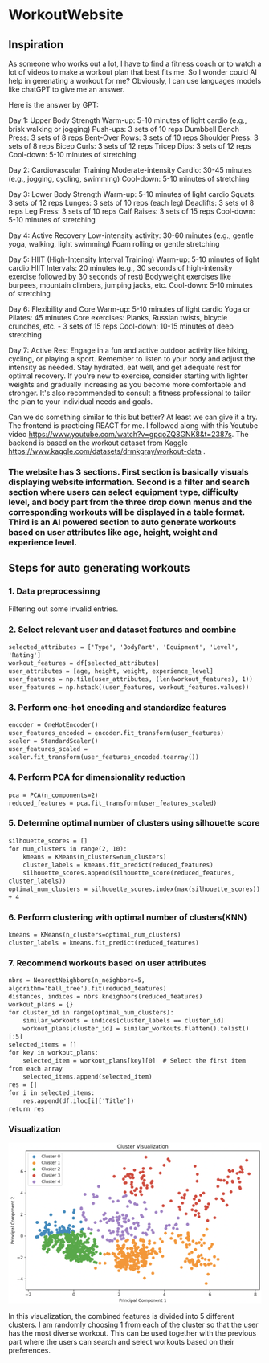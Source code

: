# WorkoutWebsite
## Inspiration

As someone who works out a lot, I have to find a fitness coach or to watch a lot of videos to make a workout plan that best fits me. So I wonder could AI help in gerenating a workout for me? Obviously, I can use languages models like chatGPT to give me an answer.

Here is the answer by GPT:

Day 1: Upper Body Strength
Warm-up: 5-10 minutes of light cardio (e.g., brisk walking or jogging)
Push-ups: 3 sets of 10 reps
Dumbbell Bench Press: 3 sets of 8 reps
Bent-Over Rows: 3 sets of 10 reps
Shoulder Press: 3 sets of 8 reps
Bicep Curls: 3 sets of 12 reps
Tricep Dips: 3 sets of 12 reps
Cool-down: 5-10 minutes of stretching

Day 2: Cardiovascular Training
Moderate-intensity Cardio: 30-45 minutes (e.g., jogging, cycling, swimming)
Cool-down: 5-10 minutes of stretching

Day 3: Lower Body Strength
Warm-up: 5-10 minutes of light cardio
Squats: 3 sets of 12 reps
Lunges: 3 sets of 10 reps (each leg)
Deadlifts: 3 sets of 8 reps
Leg Press: 3 sets of 10 reps
Calf Raises: 3 sets of 15 reps
Cool-down: 5-10 minutes of stretching

Day 4: Active Recovery
Low-intensity activity: 30-60 minutes (e.g., gentle yoga, walking, light swimming)
Foam rolling or gentle stretching

Day 5: HIIT (High-Intensity Interval Training)
Warm-up: 5-10 minutes of light cardio
HIIT Intervals: 20 minutes (e.g., 30 seconds of high-intensity exercise followed by 30 seconds of rest)
Bodyweight exercises like burpees, mountain climbers, jumping jacks, etc.
Cool-down: 5-10 minutes of stretching

Day 6: Flexibility and Core
Warm-up: 5-10 minutes of light cardio
Yoga or Pilates: 45 minutes
Core exercises: Planks, Russian twists, bicycle crunches, etc. - 3 sets of 15 reps
Cool-down: 10-15 minutes of deep stretching

Day 7: Active Rest
Engage in a fun and active outdoor activity like hiking, cycling, or playing a sport.
Remember to listen to your body and adjust the intensity as needed. Stay hydrated, eat well, and get adequate rest for optimal recovery. If you're new to exercise, consider starting with lighter weights and gradually increasing as you become more comfortable and stronger. It's also recommended to consult a fitness professional to tailor the plan to your individual needs and goals.

Can we do something similar to this but better? At least we can give it a try. The frontend is practicing REACT for me. I followed along with this Youtube video https://www.youtube.com/watch?v=gpqoZQ8GNK8&t=2387s. The backend is based on the workout dataset from Kaggle https://www.kaggle.com/datasets/drmkgray/workout-data .

### The website has 3 sections. First section is basically visuals displaying website information. Second is a filter and search section where users can select equipment type, difficulty level, and body part from the three drop down menus and the corresponding workouts will be displayed in a table format. Third is an AI powered section to auto generate workouts based on user attributes like age, height, weight and experience level.

## Steps for auto generating workouts
### 1. Data preprocessinng
Filtering out some invalid entries.
### 2. Select relevant user and dataset features and combine
    selected_attributes = ['Type', 'BodyPart', 'Equipment', 'Level', 'Rating']
    workout_features = df[selected_attributes]
    user_attributes = [age, height, weight, experience_level]
    user_features = np.tile(user_attributes, (len(workout_features), 1))
    user_features = np.hstack((user_features, workout_features.values))
### 3. Perform one-hot encoding and standardize features
    encoder = OneHotEncoder()
    user_features_encoded = encoder.fit_transform(user_features)
    scaler = StandardScaler()
    user_features_scaled = scaler.fit_transform(user_features_encoded.toarray())
### 4. Perform PCA for dimensionality reduction
    pca = PCA(n_components=2)
    reduced_features = pca.fit_transform(user_features_scaled)
### 5. Determine optimal number of clusters using silhouette score
    silhouette_scores = []
    for num_clusters in range(2, 10):
        kmeans = KMeans(n_clusters=num_clusters)
        cluster_labels = kmeans.fit_predict(reduced_features)
        silhouette_scores.append(silhouette_score(reduced_features, cluster_labels))
    optimal_num_clusters = silhouette_scores.index(max(silhouette_scores)) + 4
### 6. Perform clustering with optimal number of clusters(KNN)
    kmeans = KMeans(n_clusters=optimal_num_clusters)
    cluster_labels = kmeans.fit_predict(reduced_features)
### 7. Recommend workouts based on user attributes
    nbrs = NearestNeighbors(n_neighbors=5, algorithm='ball_tree').fit(reduced_features)
    distances, indices = nbrs.kneighbors(reduced_features)
    workout_plans = {}
    for cluster_id in range(optimal_num_clusters):
        similar_workouts = indices[cluster_labels == cluster_id]
        workout_plans[cluster_id] = similar_workouts.flatten().tolist()[:5]
    selected_items = []
    for key in workout_plans:
        selected_item = workout_plans[key][0]  # Select the first item from each array
        selected_items.append(selected_item)
    res = []
    for i in selected_items:
        res.append(df.iloc[i]['Title'])
    return res
 ### Visualization   
 
![image](https://github.com/JingyaoGu1/WorkoutWebsite/blob/main/Screenshot%202023-08-10%20at%2011.01.52.png)

In this visualization, the combined features is divided into 5 different clusters. I am randomly choosing 1 from each of the cluster so that the user has the most diverse workout. This can be used together with the previous part where the users can search and select workouts based on their preferences.
